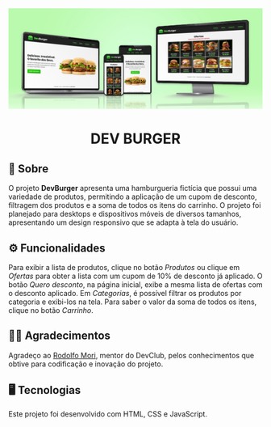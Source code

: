 <img src="./assets/mockup.jpg">
<div align=center>
<h1>DEV BURGER</h1>
</div>

## 📝 Sobre

O projeto <b>DevBurger</b> apresenta uma hamburgueria fictícia que possui uma variedade de produtos, permitindo a aplicação de um cupom de desconto, filtragem dos produtos e a soma de todos os itens do carrinho. O projeto foi planejado para desktops e dispositivos móveis de diversos tamanhos, apresentando um design responsivo que se adapta à tela do usuário.

## ⚙ Funcionalidades

Para exibir a lista de produtos, clique no botão <i>Produtos</i> ou clique em <i>Ofertas</i> para obter a lista com um cupom de 10% de desconto já aplicado. O botão <i>Quero desconto</i>, na página inicial, exibe a mesma lista de ofertas com o desconto aplicado. Em <i>Categorias</i>, é possível filtrar os produtos por categoria e exibi-los na tela. Para saber o valor da soma de todos os itens, clique no botão <i>Carrinho</i>.

## 🤝🏻 Agradecimentos

Agradeço ao <a href="https://www.github.com/rodolfomori">Rodolfo Mori</a>, mentor do DevClub, pelos conhecimentos que obtive para codificação e inovação do projeto. 

## 🖥 Tecnologias

Este projeto foi desenvolvido com HTML, CSS e JavaScript.
